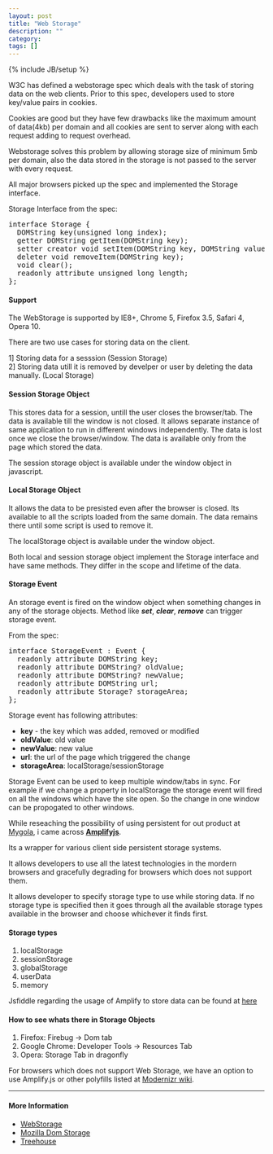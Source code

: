 ```yaml
---
layout: post
title: "Web Storage"
description: ""
category: 
tags: []
---
```

{% include JB/setup %}
<p>
W3C has defined a webstorage spec which deals with the task of storing data on the web clients. Prior to this spec, developers used to store key/value pairs in cookies. 
</p>
<p>	
Cookies are good but they have few drawbacks like the maximum amount of data(4kb) per domain and all cookies are sent to server along with each request adding to request overhead.
</p>
<p>
Webstorage solves this problem by allowing storage size of minimum 5mb per domain, also  the data stored in the storage is not passed to the server with every request.
</p>
<!-- more -->

All major browsers picked up the spec and implemented the Storage interface.

Storage Interface from the spec:
<pre>
interface Storage {
  DOMString key(unsigned long index);
  getter DOMString getItem(DOMString key);
  setter creator void setItem(DOMString key, DOMString value);
  deleter void removeItem(DOMString key);
  void clear();
  readonly attribute unsigned long length;
};
</pre>

<h4>Support</h4>
The WebStorage is supported by <span class="label label-info">IE8+</span>, <span class="label label-info">Chrome 5</span>, <span class="label label-info">Firefox 3.5</span>, <span class="label label-info">Safari 4</span>, <span class="label label-info">Opera 10</span>.

There are two use cases for storing data on the client.

1] Storing data for a sesssion (Session Storage) <br/>
2] Storing data utill it is removed by develper or user by deleting the data manually. (Local Storage)

<h4>Session Storage Object</h4>
<p>
This stores data for a session, <span class="label label-inverse">untill the user closes the browser/tab</span>. The data is available till the window is not closed. It allows separate instance of same application to run in different windows independently. The data is lost once we close the browser/window. The data is available only from the page which stored the data.

The session storage object is available under the window object in javascript.
</p>

<h4>Local Storage Object</h4>
<p>
It allows the data to be <span class="label label-inverse">presisted even after the browser is closed</span>. Its available to all the scripts loaded from the same domain. The data remains there until some script is used to remove it.

The localStorage object is available under the window object.
</p>
Both local and session storage object implement the Storage interface and have same methods. They differ in the scope and lifetime of the data.

<h4>Storage Event</h4>
<p>
An storage event is fired on the window object when something changes in any of the storage objects. Method like <b><i>set</i></b>, <b><i>clear</i></b>, <b><i>remove</i></b> can trigger storage event.
</p>
From the spec:
<pre>
interface StorageEvent : Event {
  readonly attribute DOMString key;
  readonly attribute DOMString? oldValue;
  readonly attribute DOMString? newValue;
  readonly attribute DOMString url;
  readonly attribute Storage? storageArea;
};
</pre>

Storage event has following attributes:
<ul class="unstyled">
	<li><strong>key</strong> - the key which was added, removed or modified</li>
	<li><strong>oldValue</strong>: old value</li>
	<li><strong>newValue</strong>: new value</li>
	<li><strong>url</strong>: the url of the page which triggered the change </li>
	<li><strong>storageArea</strong>: localStorage/sessionStorage</li>
</ul>	

<p>
Storage Event can be used to keep multiple window/tabs in sync. For example if we change a property in localStorage the storage event will fired on all the windows which have the site open. So the change in one window can be propogated to other windows. 
</p>

<p>

While reseaching the possibility of using persistent for out product at <a href="http://next.mygola.com">Mygola</a>, i came across <strong><a href="http://amplifyjs.com/api/store/">Amplifyjs</a></strong>.
</p>

<div class="alert alert-info">Its a wrapper for various client side persistent storage systems.

It allows developers to use all the latest technologies in the mordern browsers and gracefully degrading for browsers which does not support them.


It allows developer to specify storage type to use while storing data. If no storage type is specified then it goes through all the available storage types available in the browser and choose whichever it finds first. 
</div>

<h4>Storage types</h4>
<ol>
	<li>localStorage</li>
	<li>sessionStorage</li>
	<li>globalStorage</li>
	<li>userData</li>
	<li>memory</li>
</ol>	


<p>
	Jsfiddle regarding the usage of Amplify to store data can be found at <a href="http://amplifyjs.com/api/store/">here</a>
</p>


<h4>How to see whats there in Storage Objects</h4>
<ol>
	<li>Firefox: Firebug -> Dom tab</li>
	<li>Google Chrome: Developer Tools -> Resources Tab</li>
	<li>Opera: Storage Tab in dragonfly</li>
</ol>

For browsers which does not support Web Storage, we have an option to use Amplify.js or other polyfills listed
at <a href="https://github.com/Modernizr/Modernizr/wiki/HTML5-Cross-browser-Polyfills#web-storage-localstorage-and-sessionstorage">Modernizr wiki</a>.
<hr>
<h4>More Information</h4>
<ul class="unstyled">
	<li><a href="http://www.w3.org/TR/webstorage/">WebStorage</a></li>
	<li><a href="https://developer.mozilla.org/en-US/docs/DOM/Storage">Mozilla Dom Storage</a></li>
	<li><a href="http://blog.teamtreehouse.com/storing-data-on-the-client-with-localstorage">Treehouse</a></li>
</ul>	

